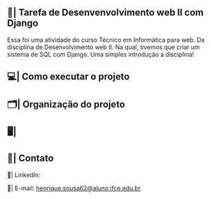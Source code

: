 ## 📑| Tarefa de Desenvenvolvimento web II com Django

  Essa foi uma atividade do curso Técnico em Informática para web. Da disciplina de Desenvolvimento web II. Na qual, tivemos que criar um sistema de SQL com Django. Uma simples introdução a disciplina! 

## 💻| Como executar o projeto

## 🗂️| Organização do projeto 

## 🖥️|  

## 📧| Contato 

  📱| Linkedln: 

  📩| E-mail: henrique.sousa62@aluno.ifce.edu.br





 
